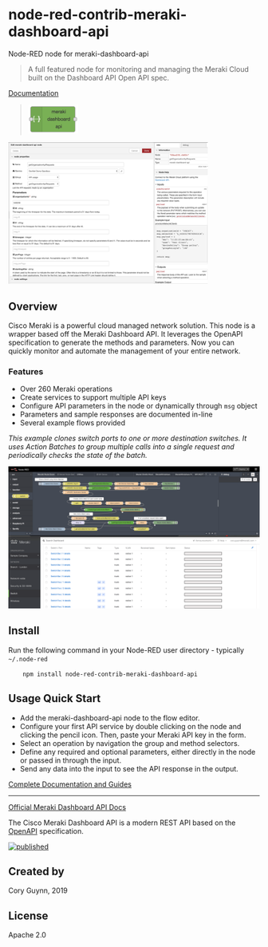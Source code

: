 node-red-contrib-meraki-dashboard-api
=====================

Node-RED node for meraki-dashboard-api

> A full featured node for monitoring and managing the Meraki Cloud built on the Dashboard API Open API spec.

[Documentation](https://dexterlabora.github.io/node-red-contrib-meraki-dashboard-api/)

>  <img src="docs/images/meraki-dashboard-api-node.png" width="100"/>

<img src="docs/images/getOrganizationApiRequests-screenshot-edit.png" width="400">

Overview
-------

Cisco Meraki is a powerful cloud managed network solution. This node is a wrapper based off the Meraki Dashboard API. It leverages the OpenAPI specification to generate the methods and parameters. Now you can quickly monitor and automate the management of your entire network. 

### Features
* Over 260 Meraki operations
* Create services to support multiple API keys
* Configure API parameters in the node or dynamically through `msg` object
* Parameters and sample responses are documented in-line
* Several example flows provided

*This example clones switch ports to one or more destination switches. It uses Action Batches to group multiple calls into a single request and periodically checks the state of the batch.*

![](docs/images/switch-clone-demo.gif)

Install
-------

Run the following command in your Node-RED user directory - typically `~/.node-red`
        
        npm install node-red-contrib-meraki-dashboard-api


Usage Quick Start
-------
- Add the meraki-dashboard-api node to the flow editor.
- Configure your first API service by double clicking on the node and clicking the pencil icon. Then, paste your Meraki API key in the form. 
- Select an operation by navigation the group and method selectors.
- Define any required and optional parameters, either directly in the node or passed in through the input. 
- Send any data into the input to see the API response in the output. 

[Complete Documentation and Guides](docs/index.md)

-------     
[Official Meraki Dashboard API Docs](https://create.meraki.io/api)

The Cisco Meraki Dashboard API is a modern REST API based on the [OpenAPI](https://swagger.io/docs/specification/about/) specification.




[![published](https://static.production.devnetcloud.com/codeexchange/assets/images/devnet-published.svg)](https://developer.cisco.com/codeexchange/github/repo/dexterlabora/node-red-contrib-meraki-dashboard-api)

## Created by 
Cory Guynn, 2019

## License
Apache 2.0